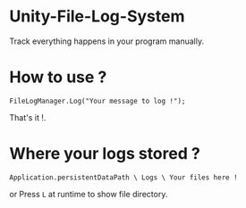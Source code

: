 # Unity-File-Log-System

Track everything happens in your program manually.

# How to use ?

`FileLogManager.Log("Your message to log !");`

That's it !.

# Where your logs stored ?
`Application.persistentDataPath \ Logs \ Your files here !`

or Press `L` at runtime to show file directory.
